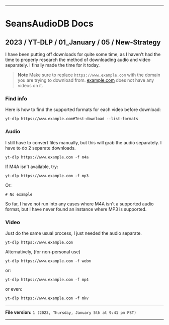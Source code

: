 
***

# SeansAudioDB Docs

## 2023 / YT-DLP / 01_January / 05 / New-Strategy

I have been putting off downloads for quite some time, as I haven't had the time to properly research the method of downloading audio and video separately. I finally made the time for it today.

> **Note** Make sure to replace `https://www.example.com` with the domain you are trying to download from. [example.com](https://www.example.com/) does not have any videos on it.

### Find info

Here is how to find the supported formats for each video before download:

```shell
yt-dlp https://www.example.com#Test-download --list-formats
```

### Audio

I still have to convert files manually, but this will grab the audio separately. I have to do 2 separate downloads.

```shell
yt-dlp https://www.example.com -f m4a
```

If M4A isn't available, try:

```shell
yt-dlp https://www.example.com -f mp3
```

Or:

```shell
# No example
```

So far, I have not run into any cases where M4A isn't a supported audio format, but I have never found an instance where MP3 is supported.

### Video

Just do the same usual process, I just needed the audio separate.

```shell
yt-dlp https://www.example.com
```

Alternatively, (for non-personal use)

```shell
yt-dlp https://www.example.com -f webm
```

or:

```shell
yt-dlp https://www.example.com -f mp4
```

or even:

```shell
yt-dlp https://www.example.com -f mkv
```

***

**File version:** `1 (2023, Thursday, January 5th at 9:41 pm PST)`

***

